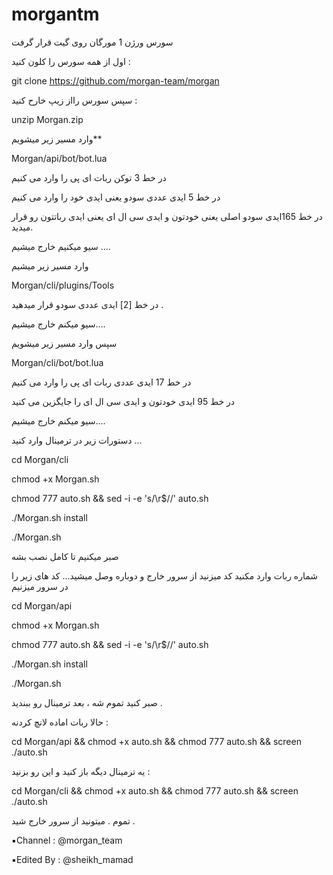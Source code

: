 # morgantm

سورس ورژن 1 مورگان روی گیت قرار گرفت


اول از همه سورس را کلون کنید :

git clone https://github.com/morgan-team/morgan

 سپس سورس رااز زیپ خارح کنید :
 
unzip Morgan.zip

 وارد مسیر زیر میشویم**
 
Morgan/api/bot/bot.lua

 در خط 3 توکن ربات ای پی را وارد می کنیم
 
 در خط 5 ایدی عددی سودو یعنی ایدی خود را وارد می کنیم 
 
 در خط 165ایدی سودو اصلی یعنی خودتون و ایدی سی ال ای  یعنی ایدی رباتتون رو قرار میدید. 
 
سیو میکنیم‌ خارج میشیم‌ ....
 
وارد مسیر زیر میشیم

Morgan/cli/plugins/Tools

در خط [2] ایدی عددی سودو قرار میدهید .

سیو میکنم‌ خارج میشیم‌....

سپس وارد مسیر زیر میشویم 

Morgan/cli/bot/bot.lua

در خط 17 ایدی عددی ربات ای پی را وارد می کنیم 

در خط 95 ایدی خودتون و ایدی سی ال ای را جایگزین می کنید

سیو میکنم‌ خارج میشیم‌....

 دستورات زیر در ترمینال وارد کنید ...
 
cd Morgan/cli

chmod +x Morgan.sh

chmod 777 auto.sh && sed -i -e 's/\r$//' auto.sh

./Morgan.sh install 

 ./Morgan.sh

صبر میکنیم تا کامل نصب بشه 

شماره ربات وارد مکنید کد میزنید‌
از سرور خارج و دوباره وصل میشید...
کد های زیر را در سرور میزنیم 

cd Morgan/api

chmod +x Morgan.sh

chmod 777 auto.sh && sed -i -e 's/\r$//' auto.sh

./Morgan.sh install

./Morgan.sh

صبر کنید تموم شه ، بعد ترمینال رو ببندید .

حالا ربات اماده لانچ کردنه :

cd Morgan/api && chmod +x auto.sh && chmod 777 auto.sh && screen ./auto.sh

یه ترمینال دیگه باز کنید و این رو بزنید : 

cd Morgan/cli && chmod +x auto.sh && chmod 777 auto.sh && screen ./auto.sh 

تموم . میتونید از سرور خارج شید .

▪️Channel : @morgan_team

▪️Edited By : @sheikh_mamad

